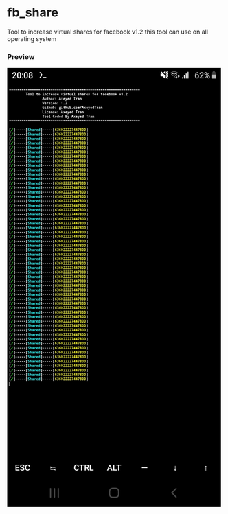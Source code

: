 # fb_share
Tool to increase virtual shares for facebook v1.2
this tool can use on all operating system
<h3>Preview</h3>
<img src="Screenshot_20220120-200802.jpg">
